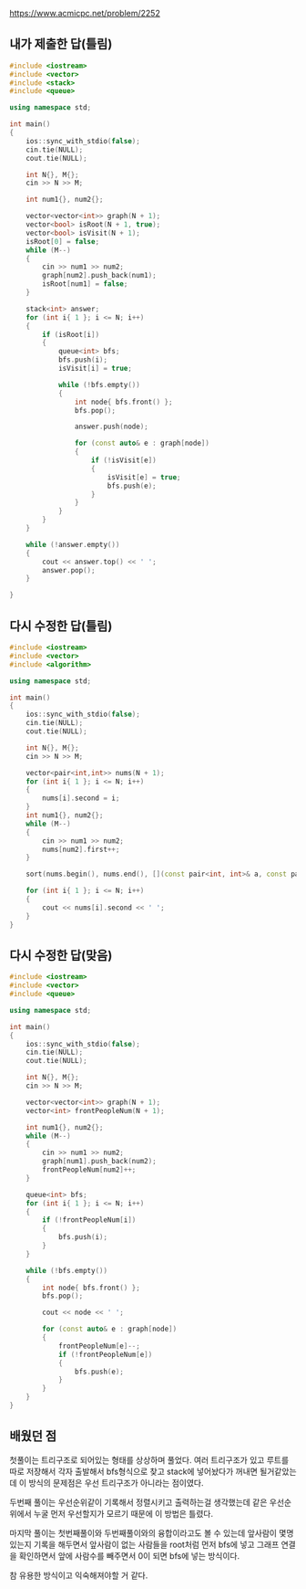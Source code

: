 https://www.acmicpc.net/problem/2252

내가 제출한 답(틀림)
--------------
```cpp
#include <iostream>
#include <vector>
#include <stack>
#include <queue>

using namespace std;

int main()
{
	ios::sync_with_stdio(false);
	cin.tie(NULL);
	cout.tie(NULL);

	int N{}, M{};
	cin >> N >> M;

	int num1{}, num2{};

	vector<vector<int>> graph(N + 1);
	vector<bool> isRoot(N + 1, true);
	vector<bool> isVisit(N + 1);
	isRoot[0] = false;
	while (M--)
	{
		cin >> num1 >> num2;
		graph[num2].push_back(num1);
		isRoot[num1] = false;
	}

	stack<int> answer;
	for (int i{ 1 }; i <= N; i++)
	{
		if (isRoot[i])
		{
			queue<int> bfs;
			bfs.push(i);
			isVisit[i] = true;

			while (!bfs.empty())
			{
				int node{ bfs.front() };
				bfs.pop();

				answer.push(node);

				for (const auto& e : graph[node])
				{
					if (!isVisit[e])
					{
						isVisit[e] = true;
						bfs.push(e);
					}
				}
			}
		}
	}

	while (!answer.empty())
	{
		cout << answer.top() << ' ';
		answer.pop();
	}

}
```

다시 수정한 답(틀림)
----------
```cpp
#include <iostream>
#include <vector>
#include <algorithm>

using namespace std;

int main()
{
	ios::sync_with_stdio(false);
	cin.tie(NULL);
	cout.tie(NULL);

	int N{}, M{};
	cin >> N >> M;

	vector<pair<int,int>> nums(N + 1);
	for (int i{ 1 }; i <= N; i++)
	{
		nums[i].second = i;
	}
	int num1{}, num2{};
	while (M--)
	{
		cin >> num1 >> num2;
		nums[num2].first++;
	}

	sort(nums.begin(), nums.end(), [](const pair<int, int>& a, const pair<int, int>& b) { return a.first < b.first; });

	for (int i{ 1 }; i <= N; i++)
	{
		cout << nums[i].second << ' ';
	}
}
```

다시 수정한 답(맞음)
-------------
```cpp
#include <iostream>
#include <vector>
#include <queue>

using namespace std;

int main()
{
	ios::sync_with_stdio(false);
	cin.tie(NULL);
	cout.tie(NULL);

	int N{}, M{};
	cin >> N >> M;

	vector<vector<int>> graph(N + 1);
	vector<int> frontPeopleNum(N + 1);

	int num1{}, num2{};
	while (M--)
	{
		cin >> num1 >> num2;
		graph[num1].push_back(num2);
		frontPeopleNum[num2]++;
	}

	queue<int> bfs;
	for (int i{ 1 }; i <= N; i++)
	{
		if (!frontPeopleNum[i])
		{
			bfs.push(i);
		}
	}

	while (!bfs.empty())
	{
		int node{ bfs.front() };
		bfs.pop();

		cout << node << ' ';

		for (const auto& e : graph[node])
		{
			frontPeopleNum[e]--;
			if (!frontPeopleNum[e])
			{
				bfs.push(e);
			}
		}
	}
}
```

배웠던 점
-------------

첫풀이는 트리구조로 되어있는 형태를 상상하며 풀었다. 여러 트리구조가 있고 루트를 따로 저장해서 각자 출발해서 bfs형식으로 찾고 stack에 넣어놨다가 꺼내면 될거같았는데 이 방식의 문제점은 우선 트리구조가 아니라는 점이였다.


두번째 풀이는 우선순위같이  기록해서 정렬시키고 출력하는걸 생각했는데 같은 우선순위에서 누굴 먼저 우선할지가 모르기 때문에 이 방법은 틀렸다.

마지막 풀이는 첫번째풀이와 두번째풀이와의 융합이라고도 볼 수 있는데 앞사람이 몇명 있는지 기록을 해두면서 앞사람이 없는 사람들을 root처럼 먼저 bfs에 넣고 그래프 연결을 확인하면서 앞에 사람수를 빼주면서 0이 되면 bfs에 넣는 방식이다.

참 유용한 방식이고 익숙해져야할 거 같다.
